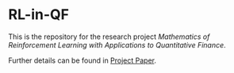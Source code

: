 # RL-in-QF
This is the repository for the research project <em>Mathematics of Reinforcement
Learning with Applications to Quantitative Finance</em>.

Further details can be found in [Project Paper](papers/paper_1-col.pdf).

